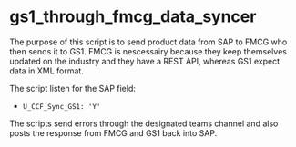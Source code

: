 ﻿# gs1_through_fmcg_data_syncer

The purpose of this script is to send product data from SAP to FMCG who then sends it to GS1. 
FMCG is nescessairy because they keep themselves updated on the industry and they have a REST API, whereas GS1 expect data in XML format.

The script listen for the SAP field: 
  - `U_CCF_Sync_GS1: 'Y'`

The scripts send errors through the designated teams channel and also posts the response from FMCG and GS1 back into SAP.
